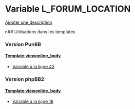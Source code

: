 # Variable L_FORUM_LOCATION
[Ajouter une description](https://fa-tvars.appspot.com/L_FORUM_LOCATION)

n## Utilisations dans les templates

### Version PunBB

#### [Template viewonline_body](punbb/viewonline_body.md)
* [Variable à la ligne 43](../punbb/viewonline_body.tpl#L43)

### Version phpBB2

#### [Template viewonline_body](subsilver/viewonline_body.md)
* [Variable à la ligne 18](../subsilver/viewonline_body.tpl#L18)